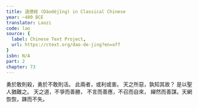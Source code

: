 ```yaml
---
title: 道德經 (Dàodéjīng) in Classical Chinese
year: ~400 BCE
translator: Laozi
code: lao
source: {
  label: Chinese Text Project,
  url: https://ctext.org/dao-de-jing?en=off
}
isbn: N/A
part: 2
chapter: 73
---
```

勇於敢則殺，勇於不敢則活。
此兩者，或利或害。
天之所惡，孰知其故？
是以聖人猶難之。
天之道，不爭而善勝，
不言而善應，不召而自來，
繟然而善謀。天網恢恢，踈而不失。